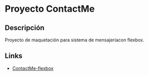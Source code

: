 # Proyecto ContactMe

## Descripción
Proyecto de maquetación para sistema de mensajeríacon flexbox.

## Links

- [ContactMe-flexbox](https://elizabethnunez.github.io/ContactMe-flex/) 
